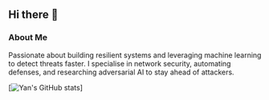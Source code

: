 ## Hi there 👋

<!--
**git-yansi/git-yansi** is a ✨ _special_ ✨ repository because its `README.md` (this file) appears on your GitHub profile.
-->
### About Me
Passionate about building resilient systems and leveraging machine learning to detect threats faster. I specialise in network security, automating defenses, and researching adversarial AI to stay ahead of attackers. 

[![Yan's GitHub stats](https://github-readme-stats.vercel.app/api?username=git-yansi)]
